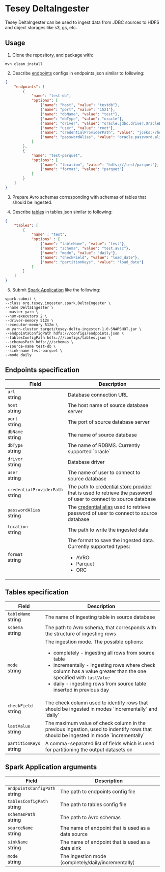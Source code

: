 # Tesey DeltaIngester

Tesey DeltaIngester can be used to ingest data from JDBC sources to HDFS and object storages like s3, gs, etc.

## Usage

1. Clone the repository, and package with:

```
mvn clean install
```

2. Describe <a href="#deltaingester.io/EndpointsSpecification">endpoints</a> configs in endpoints.json similar to following:
```json
{
    "endpoints": [
        {
            "name": "test-db",
            "options": [
                {"name": "host", "value": "testdb"},
                {"name": "port", "value": "1521"},
                {"name": "dbName", "value": "test"},
                {"name": "dbType", "value": "oracle"},
                {"name": "driver", "value": "oracle.jdbc.driver.OracleDriver"},
                {"name": "user", "value": "root"},
                {"name": "credentialProviderPath", "value": "jceks://hdfs/user/hadoop/test-root-key.jceks"},
                {"name": "passwordAlias", "value": "oracle.password.alias"}
            ]
        },
        {
            "name": "test-parquet",
            "options": [
                {"name": "location", "value": "hdfs:///test/parquet"},
                {"name": "format", "value": "parquet"}
            ]
        }
    ]
}
```

3. Prepare Avro schemas corresponding with schemas of tables that should be ingested.

4. Describe <a href="#deltaingester.io/TablesSpecification">tables</a> in tables.json similar to following:
```json
{
    "tables": [
        {
            "name" : "test",
            "options" : [
                {"name": "tableName", "value": "test"},
                {"name": "schema", "value": "test.avsc"},
                {"name": "mode", "value": "daily"},
                {"name": "checkField", "value": "load_date"},
                {"name": "partitionKeys", "value": "load_date"}
            ]
        }
    ]
}
```

5. Submit <a href="#deltaingester.io/SparkApplicationArguments">Spark Application</a> like the following:
```shell script
spark-submit \
--class org.tesey.ingester.spark.DeltaIngester \
--name DeltaIngester \
--master yarn \
--num-executors 2 \
--driver-memory 512m \
--executor-memory 512m \
-m yarn-cluster target/tesey-delta-ingester-1.0-SNAPSHOT.jar \
--endpointsConfigPath hdfs:///configs/endpoints.json \
--tablesConfigPath hdfs:///configs/tables.json \
--schemasPath hdfs:///schemas \
--source-name test-db \
--sink-name test-parquet \
--mode daily
```

<h2 id="deltaingester.io/EndpointsSpecification">Endpoints specification
</h2>
<table>
<thead>
<tr>
<th>Field</th>
<th>Description</th>
</tr>
</thead>
<tbody>
<tr>
<td>
<code>url</code></br>
string</td>
<td>
Database connection URL
</td>
</tr>
<tr>
<td>
<code>host</code></br>
string</td>
<td>
The host name of source database server
</td>
</tr>
<tr>
<td>
<code>port</code></br>
string</td>
<td>
The port of source database server
</td>
</tr>
<tr>
<td>
<code>dbName</code></br>
string</td>
<td>
The name of source database
</td>
</tr>
<tr>
<td>
<code>dbType</code></br>
string</td>
<td>
The name of RDBMS. Currently supported `oracle`
</td>
</tr>
<tr>
<td>
<code>driver</code></br>
string</td>
<td>
Database driver
</td>
</tr>
<tr>
<td>
<code>user</code></br>
string</td>
<td>
The name of user to connect to source database
</td>
</tr>
<tr>
<td>
<code>credentialProviderPath</code></br>
string</td>
<td>
The path to <a href="https://hadoop.apache.org/docs/current/hadoop-project-dist/hadoop-common/CredentialProviderAPI.html">credential store provider</a> that is used to retrieve the password of user to connect to source database
</td>
</tr>
<tr>
<td>
<code>passwordAlias</code></br>
string</td>
<td>
The <a href="https://hadoop.apache.org/docs/current/hadoop-project-dist/hadoop-common/CredentialProviderAPI.html">credential alias</a> used to retrieve password of user to connect to source database
</td>
</tr>
<tr>
<td>
<code>location</code></br>
string</td>
<td>
The path to write the ingested data
</td>
</tr>
<tr>
<td>
<code>format</code></br>
string</td>
<td>
The format to save the ingested data. Currently supported types:

* AVRO
* Parquet
* ORC
</td>
</tr>
</tbody>
</table>

<h2 id="deltaingester.io/TablesSpecification">Tables specification
</h2>
<table>
<thead>
<tr>
<th>Field</th>
<th>Description</th>
</tr>
</thead>
<tbody>
<tr>
<td>
<code>tableName</code></br>
string</td>
<td>
The name of ingesting table in source database
</td>
<tr>
<td>
<code>schema</code></br>
string</td>
<td>
The path to Avro schema, that corresponds with the structure of ingesting rows
</td>
</tr>
<tr>
<td>
<code>mode</code></br>
string</td>
<td>
The ingestion mode. The possible options:

* completely - ingesting all rows from source table
* incrementally - ingesting rows where check column has a value greater than the one specified with `lastValue`
* daily - ingesting rows from source table inserted in previous day 
</td>
</tr>
<tr>
<td>
<code>checkField</code></br>
string</td>
<td>
The check column used to identify rows that should be ingested in modes `incrementally` and `daily`
</td>
</tr>
<tr>
<td>
<code>lastValue</code></br>
string</td>
<td>
The maximum value of check column in the previous ingestion, used to indentify rows that should be ingested in mode `incrementally`
</td>
</tr>
<tr>
<td>
<code>partitionKeys</code></br>
string</td>
<td>
A comma-separated list of fields which is used for partitioning the output datasets on
</td>
</tr>
</tbody>
</table>

<h2 id="deltaingester.io/SparkApplicationArguments">Spark Application arguments
</h2>
<table>
<thead>
<tr>
<th>Field</th>
<th>Description</th>
</tr>
</thead>
<tbody>
<tr>
<td>
<code>endpointsConfigPath</code></br>
string</td>
<td>
The path to endpoints config file
</td>
</tr>
<tr>
<td>
<code>tablesConfigPath</code></br>
string</td>
<td>
The path to tables config file
</td>
</tr>
<tr>
<td>
<code>schemasPath</code></br>
string</td>
<td>
The path to Avro schemas
</td>
</tr>
<tr>
<td>
<code>sourceName</code></br>
string</td>
<td>
The name of endpoint that is used as a data source
</td>
</tr>
<tr>
<td>
<code>sinkName</code></br>
string</td>
<td>
The name of endpoint that is used as a data sink
</td>
</tr>
<tr>
<td>
<code>mode</code></br>
string</td>
<td>
The ingestion mode (completely/daily/incrementally)
</td>
</tr>
</tbody>
</table>
